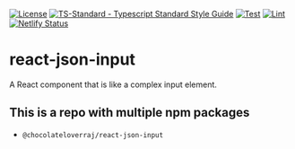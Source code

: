 [![License](https://badgen.net/github/license/ChocolateLoverRaj/react-json-input)](https://github.com/ChocolateLoverRaj/react-json-input/blob/main/LICENSE)
[![TS-Standard - Typescript Standard Style Guide](https://badgen.net/badge/code%20style/ts-standard/blue?icon=typescript)](https://github.com/standard/ts-standard)
[![Test](https://github.com/ChocolateLoverRaj/react-json-input/actions/workflows/test.yml/badge.svg)](https://github.com/ChocolateLoverRaj/react-json-input/actions/workflows/test.yml)
[![Lint](https://github.com/ChocolateLoverRaj/react-json-input/actions/workflows/lint.yml/badge.svg)](https://github.com/ChocolateLoverRaj/react-json-input/actions/workflows/lint.yml)
[![Netlify Status](https://api.netlify.com/api/v1/badges/5a958436-bfb6-4440-ab15-fc6e1512172f/deploy-status)](https://app.netlify.com/sites/react-json-input/deploys)

# react-json-input
A React component that is like a complex input element.

## This is a repo with multiple npm packages
- `@chocolateloverraj/react-json-input`
